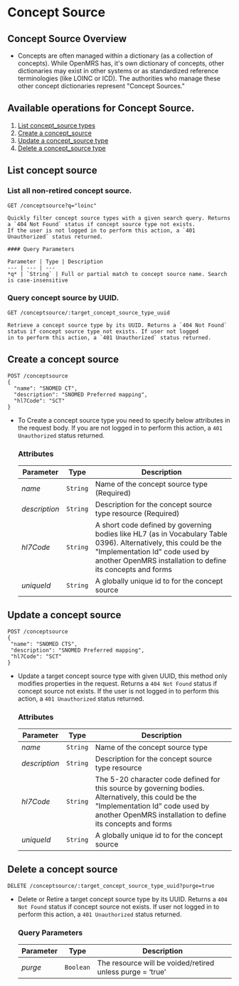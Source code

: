 # Concept Source

## Concept Source Overview

* Concepts are often managed within a dictionary (as a collection of concepts). While OpenMRS has, it's own dictionary of 
concepts, other dictionaries may exist in other systems or as standardized reference terminologies (like LOINC or ICD). 
The authorities who manage these other concept dictionaries represent "Concept Sources."

## Available operations for Concept Source. 

1. [List concept_source types](#list-concept-source)
2. [Create a concept_source](#create-a-concept-source)
3. [Update a concept_source type](#update-a-concept-source)
4. [Delete a concept_source type](#delete-a-concept-source)


## List concept source

### List all non-retired concept source.

```console
GET /conceptsource?q="loinc"
```
   
    Quickly filter concept source types with a given search query. Returns a `404 Not Found` status if concept source type not exists. 
    If the user is not logged in to perform this action, a `401 Unauthorized` status returned.
    
    #### Query Parameters

    Parameter | Type | Description
    --- | --- | ---
    *q* | `String` | Full or partial match to concept source name. Search is case-insensitive

    
### Query concept source by UUID.

```console
GET /conceptsource/:target_concept_source_type_uuid
```
    Retrieve a concept source type by its UUID. Returns a `404 Not Found` status if concept source type not exists. If user not logged 
    in to perform this action, a `401 Unauthorized` status returned.
    
   
## Create a concept source

```console
POST /conceptsource
{
  "name": "SNOMED CT",
  "description": "SNOMED Preferred mapping",
  "hl7Code": "SCT"
}
```
* To Create a concept source type you need to specify below attributes in the request body. If you are not logged in to perform this action,
 a `401 Unauthorized` status returned.

    ### Attributes

    Parameter | Type | Description
    --- | --- | ---
    *name* | `String` | Name of the concept source type (Required)
    *description* | `String` | Description for the concept source type resource (Required)
    *hl7Code* | `String` | A short code defined by governing bodies like HL7 (as in Vocabulary Table 0396). Alternatively, this could be the "Implementation Id" code used by another OpenMRS installation to define its concepts and forms
    *uniqueId* | `String` | A globally unique id to for the concept source
   
## Update a concept source

```console
POST /conceptsource
{
 "name": "SNOMED CTS",
 "description": "SNOMED Preferred mapping",
 "hl7Code": "SCT"
}
```
*  Update a target concept source type with given UUID, this method only modifies properties in the request. Returns a `404 Not Found` 
status if concept source not exists. If the user is not logged in to perform this action, a `401 Unauthorized` status returned.

    ### Attributes

    Parameter | Type | Description
    --- | --- | ---
    *name* | `String` | Name of the concept source type
    *description* | `String` | Description for the concept source type resource
    *hl7Code* | `String` | The 5-20 character code defined for this source by governing bodies. Alternatively, this could be the "Implementation Id" code used by another OpenMRS installation to define its concepts and forms
    *uniqueId* | `String` | A globally unique id to for the concept source
    
    
## Delete a concept source

```console
DELETE /conceptsource/:target_concept_source_type_uuid?purge=true
```
* Delete or Retire a target concept source type by its UUID. Returns a `404 Not Found` status if concept source not exists. If user not logged 
  in to perform this action, a `401 Unauthorized` status returned.

    ### Query Parameters

    Parameter | Type | Description
    --- | --- | ---
    *purge* | `Boolean` | The resource will be voided/retired unless purge = ‘true’

